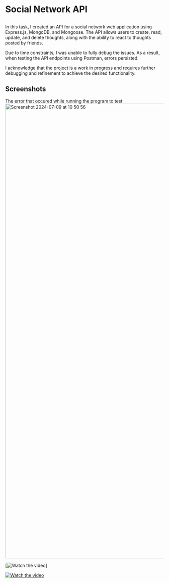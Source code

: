 # Social Network API


##
In this task, I created an API for a social network web application using Express.js, MongoDB, and Mongoose. The API allows users to create, read, update, and delete thoughts, along with the ability to react to thoughts posted by friends.

Due to time constraints, I was unable to fully debug the issues. As a result, when testing the API endpoints using Postman, errors persisted.

I acknowledge that the project is a work in progress and requires further debugging and refinement to achieve the desired functionality.

## Screenshots 
The error that occured while running the program to test
<img width="1440" alt="Screenshot 2024-07-09 at 10 50 56" src="https://github.com/zahrahali1/Social-Network-API/assets/103753424/d36460cb-2185-4faf-b5b9-75ea982c99fd">

[![Watch the video](assets/SNAPI.png)]


[![Watch the video](assets/SNAPI.png)](https://github.com/zahrahali/your-repo/raw/main/assets/SNAPI.mov)


